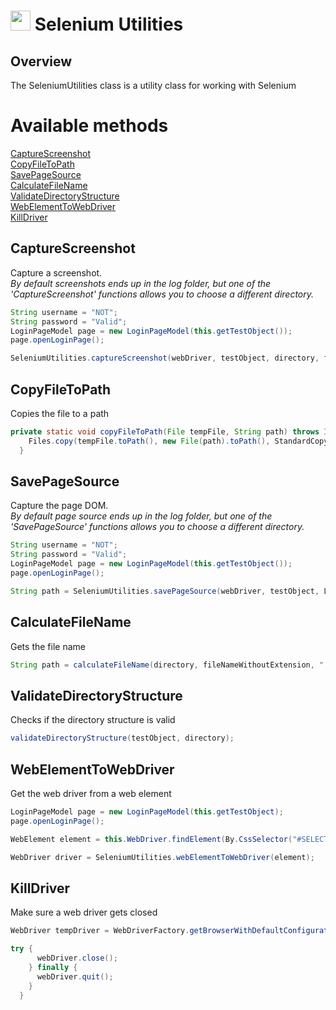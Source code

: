 # <img src="resources/maqslogo.ico" height="32" width="32"> Selenium Utilities

## Overview
The SeleniumUtilities class is a utility class for working with Selenium

# Available methods
[CaptureScreenshot](#CaptureScreenshot)  
[CopyFileToPath](#CopyFileToPath)  
[SavePageSource](#SavePageSource)  
[CalculateFileName](#CalculateFileName)  
[ValidateDirectoryStructure](#ValidateDirectoryStructure)  
[WebElementToWebDriver](#WebElementToWebDriver)  
[KillDriver](#KillDriver)  

## CaptureScreenshot
Capture a screenshot.  
*By default screenshots ends up in the log folder, but one of the 'CaptureScreenshot' functions allows you to choose a different directory.*
```java
String username = "NOT";
String password = "Valid";
LoginPageModel page = new LoginPageModel(this.getTestObject());
page.openLoginPage();

SeleniumUtilities.captureScreenshot(webDriver, testObject, directory, fileNameWithoutExtension);
```

## CopyFileToPath
Copies the file to a path
```java
private static void copyFileToPath(File tempFile, String path) throws IOException {
    Files.copy(tempFile.toPath(), new File(path).toPath(), StandardCopyOption.COPY_ATTRIBUTES);
  }
```

##  SavePageSource
Capture the page DOM.  
*By default page source ends up in the log folder, but one of the 'SavePageSource' functions allows you to choose a different directory.*
```java
String username = "NOT";
String password = "Valid";
LoginPageModel page = new LoginPageModel(this.getTestObject());
page.openLoginPage();

String path = SeleniumUtilities.savePageSource(webDriver, testObject, LoggingConfig.getLogDirectory(),
```

## CalculateFileName
Gets the file name
```java
String path = calculateFileName(directory, fileNameWithoutExtension, ".png");
```

## ValidateDirectoryStructure
Checks if the directory structure is valid
```java
validateDirectoryStructure(testObject, directory);
```


##  WebElementToWebDriver
Get the web driver from a web element
```java
LoginPageModel page = new LoginPageModel(this.getTestObject);
page.openLoginPage();

WebElement element = this.WebDriver.findElement(By.CssSelector("#SELECTOR"));

WebDriver driver = SeleniumUtilities.webElementToWebDriver(element);

```

##  KillDriver
Make sure a web driver gets closed
```java
WebDriver tempDriver = WebDriverFactory.getBrowserWithDefaultConfiguration(SeleniumConfig.getBrowserType());

try {
      webDriver.close();
    } finally {
      webDriver.quit();
    }
  }
```